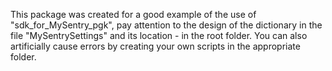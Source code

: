 This package was created for a good example of the use of "sdk_for_MySentry_pgk", pay attention to the design of the 
dictionary in the file "MySentrySettings" and its location - in the root folder. 
You can also artificially cause errors by creating your own scripts in the appropriate folder.